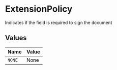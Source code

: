 # ExtensionPolicy

Indicates if the field is required to sign the document


## Values

| Name   | Value  |
| ------ | ------ |
| `NONE` | None   |